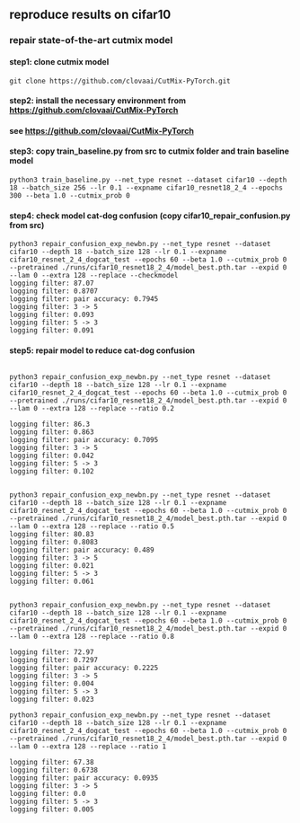 ## reproduce results on cifar10
### repair state-of-the-art cutmix model
#### step1: clone cutmix model
```
git clone https://github.com/clovaai/CutMix-PyTorch.git
```

#### step2: install the necessary environment from https://github.com/clovaai/CutMix-PyTorch
#### see https://github.com/clovaai/CutMix-PyTorch

#### step3: copy train_baseline.py from src to cutmix folder and train baseline model
```
python3 train_baseline.py --net_type resnet --dataset cifar10 --depth 18 --batch_size 256 --lr 0.1 --expname cifar10_resnet18_2_4 --epochs 300 --beta 1.0 --cutmix_prob 0
```
#### step4: check model cat-dog confusion (copy cifar10_repair_confusion.py from src)
```
python3 repair_confusion_exp_newbn.py --net_type resnet --dataset cifar10 --depth 18 --batch_size 128 --lr 0.1 --expname cifar10_resnet_2_4_dogcat_test --epochs 60 --beta 1.0 --cutmix_prob 0 --pretrained ./runs/cifar10_resnet18_2_4/model_best.pth.tar --expid 0 --lam 0 --extra 128 --replace --checkmodel
logging filter: 87.07
logging filter: 0.8707
logging filter: pair accuracy: 0.7945
logging filter: 3 -> 5
logging filter: 0.093
logging filter: 5 -> 3
logging filter: 0.091

```
#### step5: repair model to reduce cat-dog confusion
```

python3 repair_confusion_exp_newbn.py --net_type resnet --dataset cifar10 --depth 18 --batch_size 128 --lr 0.1 --expname cifar10_resnet_2_4_dogcat_test --epochs 60 --beta 1.0 --cutmix_prob 0 --pretrained ./runs/cifar10_resnet18_2_4/model_best.pth.tar --expid 0 --lam 0 --extra 128 --replace --ratio 0.2

logging filter: 86.3
logging filter: 0.863
logging filter: pair accuracy: 0.7095
logging filter: 3 -> 5
logging filter: 0.042
logging filter: 5 -> 3
logging filter: 0.102


python3 repair_confusion_exp_newbn.py --net_type resnet --dataset cifar10 --depth 18 --batch_size 128 --lr 0.1 --expname cifar10_resnet_2_4_dogcat_test --epochs 60 --beta 1.0 --cutmix_prob 0 --pretrained ./runs/cifar10_resnet18_2_4/model_best.pth.tar --expid 0 --lam 0 --extra 128 --replace --ratio 0.5
logging filter: 80.83
logging filter: 0.8083
logging filter: pair accuracy: 0.489
logging filter: 3 -> 5
logging filter: 0.021
logging filter: 5 -> 3
logging filter: 0.061


python3 repair_confusion_exp_newbn.py --net_type resnet --dataset cifar10 --depth 18 --batch_size 128 --lr 0.1 --expname cifar10_resnet_2_4_dogcat_test --epochs 60 --beta 1.0 --cutmix_prob 0 --pretrained ./runs/cifar10_resnet18_2_4/model_best.pth.tar --expid 0 --lam 0 --extra 128 --replace --ratio 0.8

logging filter: 72.97
logging filter: 0.7297
logging filter: pair accuracy: 0.2225
logging filter: 3 -> 5
logging filter: 0.004
logging filter: 5 -> 3
logging filter: 0.023

python3 repair_confusion_exp_newbn.py --net_type resnet --dataset cifar10 --depth 18 --batch_size 128 --lr 0.1 --expname cifar10_resnet_2_4_dogcat_test --epochs 60 --beta 1.0 --cutmix_prob 0 --pretrained ./runs/cifar10_resnet18_2_4/model_best.pth.tar --expid 0 --lam 0 --extra 128 --replace --ratio 1

logging filter: 67.38
logging filter: 0.6738
logging filter: pair accuracy: 0.0935
logging filter: 3 -> 5
logging filter: 0.0
logging filter: 5 -> 3
logging filter: 0.005
```
